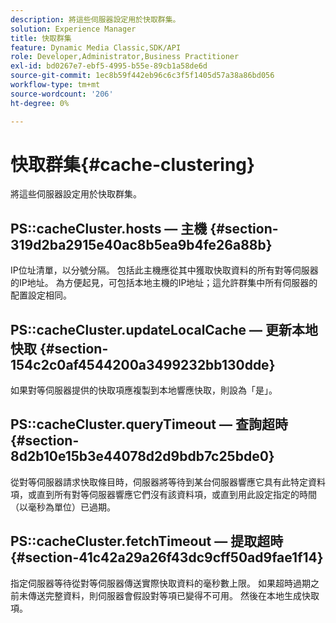 ```yaml
---
description: 將這些伺服器設定用於快取群集。
solution: Experience Manager
title: 快取群集
feature: Dynamic Media Classic,SDK/API
role: Developer,Administrator,Business Practitioner
exl-id: bd0267e7-ebf5-4995-b55e-89cb1a58de6d
source-git-commit: 1ec8b59f442eb96c6c3f5f1405d57a38a86bd056
workflow-type: tm+mt
source-wordcount: '206'
ht-degree: 0%

---
```


# 快取群集{#cache-clustering}

將這些伺服器設定用於快取群集。

## PS::cacheCluster.hosts — 主機 {#section-319d2ba2915e40ac8b5ea9b4fe26a88b}

IP位址清單，以分號分隔。 包括此主機應從其中獲取快取資料的所有對等伺服器的IP地址。 為方便起見，可包括本地主機的IP地址；這允許群集中所有伺服器的配置設定相同。

## PS::cacheCluster.updateLocalCache — 更新本地快取 {#section-154c2c0af4544200a3499232bb130dde}

如果對等伺服器提供的快取項應複製到本地響應快取，則設為「是」。

## PS::cacheCluster.queryTimeout — 查詢超時 {#section-8d2b10e15b3e44078d2d9bdb7c25bde0}

從對等伺服器請求快取條目時，伺服器將等待到某台伺服器響應它具有此特定資料項，或直到所有對等伺服器響應它們沒有該資料項，或直到用此設定指定的時間（以毫秒為單位）已過期。

## PS::cacheCluster.fetchTimeout — 提取超時 {#section-41c42a29a26f43dc9cff50ad9fae1f14}

指定伺服器等待從對等伺服器傳送實際快取資料的毫秒數上限。 如果超時過期之前未傳送完整資料，則伺服器會假設對等項已變得不可用。 然後在本地生成快取項。
